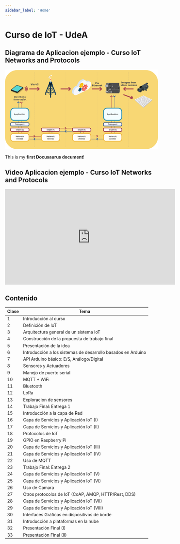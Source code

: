 ```yaml
---
sidebar_label: 'Home'
---
```


# Curso de IoT - UdeA

## Diagrama de Aplicacion ejemplo - Curso IoT Networks and Protocols

![img alt](/img/IoT-example.png)

This is my **first Docusaurus document**!

## Video Aplicacion ejemplo - Curso IoT Networks and Protocols 

<iframe width="560" height="315" src="https://www.youtube.com/embed/ErS2W58StIs?si=a5B0oVeiGXwS7KaK" title="YouTube video player" frameborder="0" allow="accelerometer; autoplay; clipboard-write; encrypted-media; gyroscope; picture-in-picture; web-share" allowfullscreen></iframe>

## Contenido

|Clase|Tema|
|---|---|
|1|Introducción al curso|
|2|Definición de IoT|
|3|Arquitectura general de un sistema IoT |
|4|Construcción de la propuesta de trabajo final|
|5|Presentación de la idea|
|6|Introducción a los sistemas de desarrollo basados en Arduino|
|7|API Arduino básico: E/S, Análogo/Digital|
|8|Sensores y Actuadores|
|9|Manejo de puerto serial|
|10|MQTT + WiFi|
|11|Bluetooth|
|12|LoRa|
|13|Exploracion de sensores |
|14|Trabajo Final: Entrega 1|
|15|Introducción a la capa de Red|
|16|Capa de Servicios y Aplicación IoT (I)|
|17|Capa de Servicios y Aplicación IoT (II)|
|18|Protocolos de IoT|
|19|GPIO en Raspberry Pi|
|20|Capa de Servicios y Aplicación IoT (III)|
|21|Capa de Servicios y Aplicación IoT (IV)|
|22|Uso de MQTT|
|23|Trabajo Final: Entrega 2|
|24|Capa de Servicios y Aplicación IoT (V)|
|25|Capa de Servicios y Aplicación IoT (VI)|
|26|Uso de Camara|
|27|Otros protocolos de IoT (CoAP, AMQP, HTTP/Rest, DDS)|
|28|Capa de Servicios y Aplicación IoT (VII)|
|29|Capa de Servicios y Aplicación IoT (VIII)|
|30|Interfaces Gráficas en dispositivos de borde|
|31|Introducción a plataformas en la nube|
|32|Presentación Final (I)|
|33|Presentación Final (II)|

